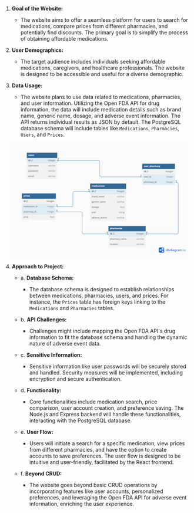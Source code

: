 
1. **Goal of the Website:**
   - The website aims to offer a seamless platform for users to search for medications, compare prices from different pharmacies, and potentially find discounts. The primary goal is to simplify the process of obtaining affordable medications.

2. **User Demographics:**
   - The target audience includes individuals seeking affordable medications, caregivers, and healthcare professionals. The website is designed to be accessible and useful for a diverse demographic.

3. **Data Usage:**
   - The website plans to use data related to medications, pharmacies, and user information. Utilizing the Open FDA API for drug information, the data will include medication details such as brand name, generic name, dosage, and adverse event information. The API returns individual results as JSON by default. The PostgreSQL database schema will include tables like `Medications`, `Pharmacies`, `Users`, and `Prices`. 

   ![Database Schema](QualityRx.png)

4. **Approach to Project:**
   - a. **Database Schema:**
      - The database schema is designed to establish relationships between medications, pharmacies, users, and prices. For instance, the `Prices` table has foreign keys linking to the `Medications` and `Pharmacies` tables.

   - b. **API Challenges:**
      - Challenges might include mapping the Open FDA API's drug information to fit the database schema and handling the dynamic nature of adverse event data.

   - c. **Sensitive Information:**
      - Sensitive information like user passwords will be securely stored and handled. Security measures will be implemented, including encryption and secure authentication.

   - d. **Functionality:**
      - Core functionalities include medication search, price comparison, user account creation, and preference saving. The Node.js and Express backend will handle these functionalities, interacting with the PostgreSQL database.

   - e. **User Flow:**
      - Users will initiate a search for a specific medication, view prices from different pharmacies, and have the option to create accounts to save preferences. The user flow is designed to be intuitive and user-friendly, facilitated by the React frontend.

   - f. **Beyond CRUD:**
      - The website goes beyond basic CRUD operations by incorporating features like user accounts, personalized preferences, and leveraging the Open FDA API for adverse event information, enriching the user experience.


